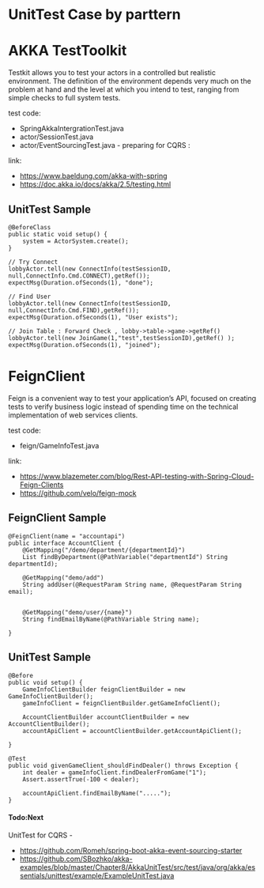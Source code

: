 # UnitTest Case by parttern


# AKKA TestToolkit
Testkit allows you to test your actors in a controlled but realistic environment. The definition of the environment depends very much on the problem at hand and the level at which you intend to test, ranging from simple checks to full system tests.

test code:
- SpringAkkaIntergrationTest.java
- actor/SessionTest.java
- actor/EventSourcingTest.java - preparing for CQRS : 

link:
- https://www.baeldung.com/akka-with-spring
- https://doc.akka.io/docs/akka/2.5/testing.html



## UnitTest Sample

    @BeforeClass
    public static void setup() {
        system = ActorSystem.create();
    }

    // Try Connect
    lobbyActor.tell(new ConnectInfo(testSessionID, null,ConnectInfo.Cmd.CONNECT),getRef());
    expectMsg(Duration.ofSeconds(1), "done");
    
    // Find User
    lobbyActor.tell(new ConnectInfo(testSessionID, null,ConnectInfo.Cmd.FIND),getRef());
    expectMsg(Duration.ofSeconds(1), "User exists");
    
    // Join Table : Forward Check , lobby->table->game->getRef()
    lobbyActor.tell(new JoinGame(1,"test",testSessionID),getRef() );
    expectMsg(Duration.ofSeconds(1), "joined");


# FeignClient
Feign is a convenient way to test your application’s API, focused on creating tests to verify business logic instead of spending time on the technical implementation of web services clients.

test code:
- feign/GameInfoTest.java

link:
- https://www.blazemeter.com/blog/Rest-API-testing-with-Spring-Cloud-Feign-Clients
- https://github.com/velo/feign-mock

## FeignClient Sample
    @FeignClient(name = "accountapi")
    public interface AccountClient {
        @GetMapping("/demo/department/{departmentId}")
        List findByDepartment(@PathVariable("departmentId") String departmentId);
    
        @GetMapping("demo/add")
        String addUser(@RequestParam String name, @RequestParam String email);
    
    
        @GetMapping("demo/user/{name}")
        String findEmailByName(@PathVariable String name);
    
    }

## UnitTest Sample
    @Before
    public void setup() {
        GameInfoClientBuilder feignClientBuilder = new GameInfoClientBuilder();
        gameInfoClient = feignClientBuilder.getGameInfoClient();
        
        AccountClientBuilder accountClientBuilder = new AccountClientBuilder();
        accountApiClient = accountClientBuilder.getAccountApiClient();
        
    }
    
    @Test
    public void givenGameClient_shouldFindDealer() throws Exception {
        int dealer = gameInfoClient.findDealerFromGame("1");
        Assert.assertTrue(-100 < dealer);
        
        accountApiClient.findEmailByName(".....");
    }


#### Todo:Next
UnitTest for CQRS - 

- https://github.com/Romeh/spring-boot-akka-event-sourcing-starter
- https://github.com/SBozhko/akka-examples/blob/master/Chapter8/AkkaUnitTest/src/test/java/org/akka/essentials/unittest/example/ExampleUnitTest.java

